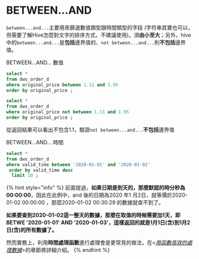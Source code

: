 # BETWEEN...AND

`between...and...`主要用來篩選數值類型跟時間類型的字段 (字符串其實也可以，但需要了解Hive怎麼對文字的排序方式，不建議使用)。須**由小至大**；另外，hive中的`between...and...`是**包括**邊界值的、`not between...and...`則**不包括**邊界值。



BETWEEN...AND... 數值

```sql
select *
from dws_order_d  
where original_price between 1.11 and 1.95  
order by original_price ;  
```

```sql
select * 
from dws_order_d  
where original_price not between 1.11 and 1.95  
order by original_price ;
```

從返回結果可以看出不包含1.1，驗證`not between...and...`**不包括**邊界值



BETWEEN...AND... 時間

```sql
select *
from dws_order_d  
where valid_time between '2020-01-01' and '2020-01-02' 
 order by valid_time desc 
  limit 10 ;
```



{% hint style="info" %}
前面提過，**如果日期是到天的，那麼默認的時分秒為00:00:00**，因此在此例中，and 後的日期為2020 年1 月2日，就等價於2020-01-02 00:00:00 ，那麼2020-01-02 00:30:29 的數據就查不到了。

**如果要查到2020-01-02這一整天的數據，那麼在取值的時候需要加1天，即BETWE '2020-01-01' AND '2020-01-03'，這樣返回的就是1月1日(含)到1月2日(含)的所有數據了。**

然而實務上，利用**時間處理函數**進行處理會是更常見的做法，在<[_用函數高效的處理數據_](../../part-iii-shu-ju-yu-chu-li-pian/8.-yong-han-shu-gao-xiao-chu-li-shu-ju/)>的章節將詳細介紹。
{% endhint %}


